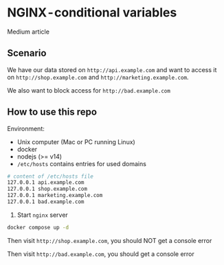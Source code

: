 # NGINX - conditional variables

Medium article

## Scenario
We have our data stored on `http://api.example.com` and want to access it on `http://shop.example.com` and `http://marketing.example.com`.

We also want to block access for `http://bad.example.com`

## How to use this repo
Environment:
- Unix computer (Mac or PC running Linux)
- docker
- nodejs (>= v14)
- `/etc/hosts` contains entries for used domains

```sh
# content of /etc/hosts file
127.0.0.1 api.example.com
127.0.0.1 shop.example.com
127.0.0.1 marketing.example.com
127.0.0.1 bad.example.com
```

1. Start `nginx` server

```sh
docker compose up -d
```

Then visit `http://shop.example.com`, you should NOT get a console error

Then visit `http://bad.example.com`, you should get a console error 
